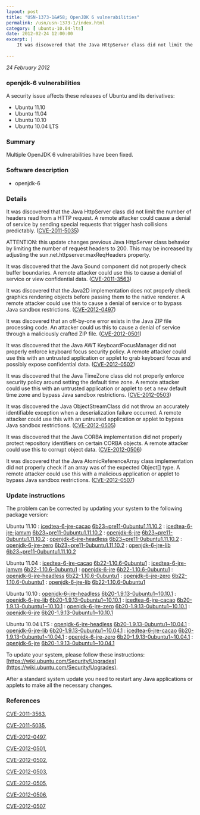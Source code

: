 ```yaml
---
layout: post
title: "USN-1373-1&#58; OpenJDK 6 vulnerabilities"
permalink: /usn/usn-1373-1/index.html
category: [ ubuntu-10.04-lts]
date: 2012-02-24 12:00:00
excerpt: |
    It was discovered that the Java HttpServer class did not limit the number of headers read from a HTTP request. A remote attacker could cause a denial of service by sending special requests that trigger hash collisions predictably. ([CVE-2011-5035](http://people.ubuntu.com/~ubuntu-security/cve/CVE-2011-5035))
    
--- 
```

 
 

*24 February 2012*

### openjdk-6 vulnerabilities

A security issue affects these releases of Ubuntu and its derivatives:

* Ubuntu 11.10
* Ubuntu 11.04
* Ubuntu 10.10
* Ubuntu 10.04 LTS

### Summary

Multiple OpenJDK 6 vulnerabilities have been fixed. 

### Software description

* openjdk-6 

### Details

It was discovered that the Java HttpServer class did not limit the number of headers read from a HTTP request. A remote attacker could cause a denial of service by sending special requests that trigger hash collisions predictably. ([CVE-2011-5035](http://people.ubuntu.com/~ubuntu-security/cve/CVE-2011-5035))

ATTENTION: this update changes previous Java HttpServer class behavior by limiting the number of request headers to 200. This may be increased by adjusting the sun.net.httpserver.maxReqHeaders property.

It was discovered that the Java Sound component did not properly check buffer boundaries. A remote attacker could use this to cause a denial of service or view confidential data. ([CVE-2011-3563](http://people.ubuntu.com/~ubuntu-security/cve/CVE-2011-3563))

It was discovered that the Java2D implementation does not properly check graphics rendering objects before passing them to the native renderer. A remote attacker could use this to cause a denial of service or to bypass Java sandbox restrictions. ([CVE-2012-0497](http://people.ubuntu.com/~ubuntu-security/cve/CVE-2012-0497))

It was discovered that an off-by-one error exists in the Java ZIP file processing code. An attacker could us this to cause a denial of service through a maliciously crafted ZIP file. ([CVE-2012-0501](http://people.ubuntu.com/~ubuntu-security/cve/CVE-2012-0501))

It was discovered that the Java AWT KeyboardFocusManager did not properly enforce keyboard focus security policy. A remote attacker could use this with an untrusted application or applet to grab keyboard focus and possibly expose confidential data. ([CVE-2012-0502](http://people.ubuntu.com/~ubuntu-security/cve/CVE-2012-0502))

It was discovered that the Java TimeZone class did not properly enforce security policy around setting the default time zone. A remote attacker could use this with an untrusted application or applet to set a new default time zone and bypass Java sandbox restrictions. ([CVE-2012-0503](http://people.ubuntu.com/~ubuntu-security/cve/CVE-2012-0503))

It was discovered the Java ObjectStreamClass did not throw an accurately identifiable exception when a deserialization failure occurred. A remote attacker could use this with an untrusted application or applet to bypass Java sandbox restrictions. ([CVE-2012-0505](http://people.ubuntu.com/~ubuntu-security/cve/CVE-2012-0505))

It was discovered that the Java CORBA implementation did not properly protect repository identifiers on certain CORBA objects. A remote attacker could use this to corrupt object data. ([CVE-2012-0506](http://people.ubuntu.com/~ubuntu-security/cve/CVE-2012-0506))

It was discovered that the Java AtomicReferenceArray class implementation did not properly check if an array was of the expected Object[] type. A remote attacker could use this with a malicious application or applet to bypass Java sandbox restrictions. ([CVE-2012-0507](http://people.ubuntu.com/~ubuntu-security/cve/CVE-2012-0507)) 

### Update instructions

The problem can be corrected by updating your system to the following package version:

Ubuntu 11.10
 : [icedtea-6-jre-cacao](https://launchpad.net/ubuntu/+source/openjdk-6) <span> [6b23~pre11-0ubuntu1.11.10.2](https://launchpad.net/ubuntu/+source/openjdk-6/6b23~pre11-0ubuntu1.11.10.2) </span> 
 : [icedtea-6-jre-jamvm](https://launchpad.net/ubuntu/+source/openjdk-6) <span> [6b23~pre11-0ubuntu1.11.10.2](https://launchpad.net/ubuntu/+source/openjdk-6/6b23~pre11-0ubuntu1.11.10.2) </span> 
 : [openjdk-6-jre](https://launchpad.net/ubuntu/+source/openjdk-6) <span> [6b23~pre11-0ubuntu1.11.10.2](https://launchpad.net/ubuntu/+source/openjdk-6/6b23~pre11-0ubuntu1.11.10.2) </span> 
 : [openjdk-6-jre-headless](https://launchpad.net/ubuntu/+source/openjdk-6) <span> [6b23~pre11-0ubuntu1.11.10.2](https://launchpad.net/ubuntu/+source/openjdk-6/6b23~pre11-0ubuntu1.11.10.2) </span> 
 : [openjdk-6-jre-zero](https://launchpad.net/ubuntu/+source/openjdk-6) <span> [6b23~pre11-0ubuntu1.11.10.2](https://launchpad.net/ubuntu/+source/openjdk-6/6b23~pre11-0ubuntu1.11.10.2) </span> 
 : [openjdk-6-jre-lib](https://launchpad.net/ubuntu/+source/openjdk-6) <span> [6b23~pre11-0ubuntu1.11.10.2](https://launchpad.net/ubuntu/+source/openjdk-6/6b23~pre11-0ubuntu1.11.10.2) </span> 

Ubuntu 11.04
 : [icedtea-6-jre-cacao](https://launchpad.net/ubuntu/+source/openjdk-6) <span> [6b22-1.10.6-0ubuntu1](https://launchpad.net/ubuntu/+source/openjdk-6/6b22-1.10.6-0ubuntu1) </span> 
 : [icedtea-6-jre-jamvm](https://launchpad.net/ubuntu/+source/openjdk-6) <span> [6b22-1.10.6-0ubuntu1](https://launchpad.net/ubuntu/+source/openjdk-6/6b22-1.10.6-0ubuntu1) </span> 
 : [openjdk-6-jre](https://launchpad.net/ubuntu/+source/openjdk-6) <span> [6b22-1.10.6-0ubuntu1](https://launchpad.net/ubuntu/+source/openjdk-6/6b22-1.10.6-0ubuntu1) </span> 
 : [openjdk-6-jre-headless](https://launchpad.net/ubuntu/+source/openjdk-6) <span> [6b22-1.10.6-0ubuntu1](https://launchpad.net/ubuntu/+source/openjdk-6/6b22-1.10.6-0ubuntu1) </span> 
 : [openjdk-6-jre-zero](https://launchpad.net/ubuntu/+source/openjdk-6) <span> [6b22-1.10.6-0ubuntu1](https://launchpad.net/ubuntu/+source/openjdk-6/6b22-1.10.6-0ubuntu1) </span> 
 : [openjdk-6-jre-lib](https://launchpad.net/ubuntu/+source/openjdk-6) <span> [6b22-1.10.6-0ubuntu1](https://launchpad.net/ubuntu/+source/openjdk-6/6b22-1.10.6-0ubuntu1) </span> 

Ubuntu 10.10
 : [openjdk-6-jre-headless](https://launchpad.net/ubuntu/+source/openjdk-6) <span> [6b20-1.9.13-0ubuntu1~10.10.1](https://launchpad.net/ubuntu/+source/openjdk-6/6b20-1.9.13-0ubuntu1~10.10.1) </span> 
 : [openjdk-6-jre-lib](https://launchpad.net/ubuntu/+source/openjdk-6) <span> [6b20-1.9.13-0ubuntu1~10.10.1](https://launchpad.net/ubuntu/+source/openjdk-6/6b20-1.9.13-0ubuntu1~10.10.1) </span> 
 : [icedtea-6-jre-cacao](https://launchpad.net/ubuntu/+source/openjdk-6) <span> [6b20-1.9.13-0ubuntu1~10.10.1](https://launchpad.net/ubuntu/+source/openjdk-6/6b20-1.9.13-0ubuntu1~10.10.1) </span> 
 : [openjdk-6-jre-zero](https://launchpad.net/ubuntu/+source/openjdk-6) <span> [6b20-1.9.13-0ubuntu1~10.10.1](https://launchpad.net/ubuntu/+source/openjdk-6/6b20-1.9.13-0ubuntu1~10.10.1) </span> 
 : [openjdk-6-jre](https://launchpad.net/ubuntu/+source/openjdk-6) <span> [6b20-1.9.13-0ubuntu1~10.10.1](https://launchpad.net/ubuntu/+source/openjdk-6/6b20-1.9.13-0ubuntu1~10.10.1) </span> 

Ubuntu 10.04 LTS
 : [openjdk-6-jre-headless](https://launchpad.net/ubuntu/+source/openjdk-6) <span> [6b20-1.9.13-0ubuntu1~10.04.1](https://launchpad.net/ubuntu/+source/openjdk-6/6b20-1.9.13-0ubuntu1~10.04.1) </span> 
 : [openjdk-6-jre-lib](https://launchpad.net/ubuntu/+source/openjdk-6) <span> [6b20-1.9.13-0ubuntu1~10.04.1](https://launchpad.net/ubuntu/+source/openjdk-6/6b20-1.9.13-0ubuntu1~10.04.1) </span> 
 : [icedtea-6-jre-cacao](https://launchpad.net/ubuntu/+source/openjdk-6) <span> [6b20-1.9.13-0ubuntu1~10.04.1](https://launchpad.net/ubuntu/+source/openjdk-6/6b20-1.9.13-0ubuntu1~10.04.1) </span> 
 : [openjdk-6-jre-zero](https://launchpad.net/ubuntu/+source/openjdk-6) <span> [6b20-1.9.13-0ubuntu1~10.04.1](https://launchpad.net/ubuntu/+source/openjdk-6/6b20-1.9.13-0ubuntu1~10.04.1) </span> 
 : [openjdk-6-jre](https://launchpad.net/ubuntu/+source/openjdk-6) <span> [6b20-1.9.13-0ubuntu1~10.04.1](https://launchpad.net/ubuntu/+source/openjdk-6/6b20-1.9.13-0ubuntu1~10.04.1) </span> 

To update your system, please follow these instructions: [https://wiki.ubuntu.com/Security/Upgrades](https://wiki.ubuntu.com/Security/Upgrades).

After a standard system update you need to restart any Java applications or applets to make all the necessary changes. 

### References

 
 [CVE-2011-3563](http://people.ubuntu.com/~ubuntu-security/cve/CVE-2011-3563), 

 [CVE-2011-5035](http://people.ubuntu.com/~ubuntu-security/cve/CVE-2011-5035), 

 [CVE-2012-0497](http://people.ubuntu.com/~ubuntu-security/cve/CVE-2012-0497), 

 [CVE-2012-0501](http://people.ubuntu.com/~ubuntu-security/cve/CVE-2012-0501), 

 [CVE-2012-0502](http://people.ubuntu.com/~ubuntu-security/cve/CVE-2012-0502), 

 [CVE-2012-0503](http://people.ubuntu.com/~ubuntu-security/cve/CVE-2012-0503), 

 [CVE-2012-0505](http://people.ubuntu.com/~ubuntu-security/cve/CVE-2012-0505), 

 [CVE-2012-0506](http://people.ubuntu.com/~ubuntu-security/cve/CVE-2012-0506), 

 [CVE-2012-0507](http://people.ubuntu.com/~ubuntu-security/cve/CVE-2012-0507)
 

